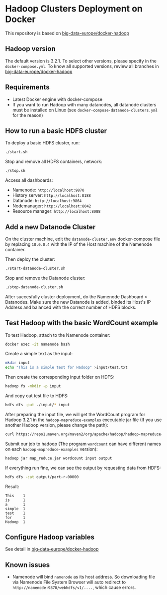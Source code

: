# Hadoop Clusters Deployment on Docker

This repository is based on [big-data-europe/docker-hadoop](https://github.com/big-data-europe/docker-hadoop)

## Hadoop version

The default version is 3.2.1.
To select other versions, please specify in the `docker-compose.yml`.
To know all supported versions, review all branches in [big-data-europe/docker-hadoop](https://github.com/big-data-europe/docker-hadoop)

## Requirements

- Latest Docker engine with docker-compose
- If you want to run Hadoop with many datanodes, all datanode clusters must be installed on Linux (see `docker-compose-datanode-clusters.yml` for the reason)

## How to run a basic HDFS cluster

To deploy a basic HDFS cluster, run:

```bash
./start.sh
```

Stop and remove all HDFS containers, network:

```bash
./stop.sh
```

Access all dashboards:

- Namenode: `http://localhost:9870`
- History server: `http://localhost:8188`
- Datanode: `http://localhost:9864`
- Nodemanager: `http://localhost:8042`
- Resource manager: `http://localhost:8088`

## Add a new Datanode Cluster

On the cluster machine, edit the `datanode-cluster.env` docker-compose file by replacing `10.0.0.4` with the IP of the Host machine of the Namenode container.

Then deploy the cluster:

```bash
./start-datanode-cluster.sh
```

Stop and remove the Datanode cluster:

```bash
./stop-datanode-cluster.sh
```

After succesfully cluster deployment, do the Namenode Dashboard > Datanodes. Make sure the new Datanode is added, binded its Host's IP Address and balanced with the correct number of HDFS blocks.

## Test Hadoop with the basic WordCount example

To test Hadoop, attach to the Namenode container:

```bash
docker exec -it namenode bash
```

Create a simple text as the input:

```bash
mkdir input
echo "This is a simple test for Hadoop" >input/test.txt
```

Then create the corresponding input folder on HDFS:

```bash
hadoop fs -mkdir -p input
```

And copy out test file to HDFS:

```bash
hdfs dfs -put ./input/* input
```

After preparing the input file, we will get the WordCount program for Hadoop 3.2.1 in the `hadoop-mapreduce-examples` executable jar file (If you use another Hadoop version, please change the path):

```bash
curl https://repo1.maven.org/maven2/org/apache/hadoop/hadoop-mapreduce-examples/3.2.1/hadoop-mapreduce-examples-3.2.1.jar --output map_reduce.jar
```

Submit our job to hadoop (The program `wordcount` can have different names on each `hadoop-mapreduce-examples` version):

```bash
hadoop jar map_reduce.jar wordcount input output
```

If everything run fine, we can see the output by requesting data from HDFS:

```bash
hdfs dfs -cat output/part-r-00000
```

Result:

```text
This    1
is      1
a       1
simple  1
test    1
for     1
Hadoop  1
```

## Configure Hadoop variables

See detail in [big-data-europe/docker-hadoop](https://github.com/big-data-europe/docker-hadoop)

## Known issues

- Namenode will bind `namenode` as its host address. So downloading file via Namenode File System Browser will auto redirect to `http://namenode:9870/webhdfs/v1/....`, which cause errors.
